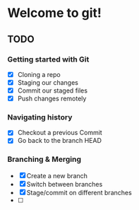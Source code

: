 # Welcome to git!

## TODO

### Getting started with Git

- [x] Cloning a repo
- [x] Staging our changes
- [x] Commit our staged files
- [x] Push changes remotely

### Navigating history
- [x] Checkout a previous Commit
- [x] Go back to the branch HEAD

### Branching & Merging
- [x] Create a new branch
- [x] Switch between branches
- [x] Stage/commit on different branches
- [ ]
